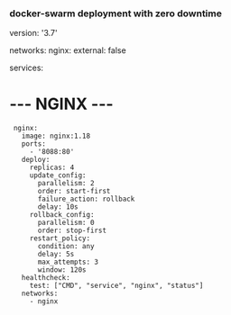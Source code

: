 ### docker-swarm deployment with zero downtime ###
   version: '3.7'

   networks:
     nginx:
       external: false

   services:

   # --- NGINX ---
     nginx:
       image: nginx:1.18
       ports:
         - '8088:80'
       deploy:
         replicas: 4
         update_config:
           parallelism: 2
           order: start-first
           failure_action: rollback
           delay: 10s
         rollback_config:
           parallelism: 0
           order: stop-first
         restart_policy:
           condition: any
           delay: 5s
           max_attempts: 3
           window: 120s
       healthcheck:
         test: ["CMD", "service", "nginx", "status"]
       networks:
         - nginx

